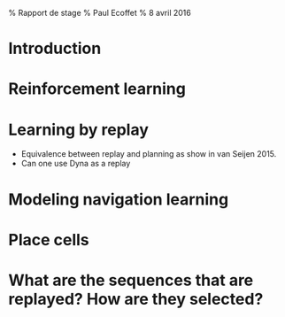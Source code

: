 % Rapport de stage
% Paul Ecoffet
% 8 avril 2016

# Introduction

# Reinforcement learning

# Learning by replay

* Equivalence between replay and planning as show in van Seijen 2015.
* Can one use Dyna as a replay


# Modeling navigation learning


# Place cells


# What are the sequences that are replayed? How are they selected?
